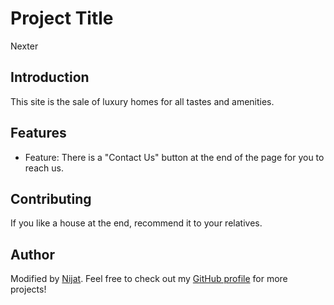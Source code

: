 # Project Title

Nexter

## Introduction

This site is the sale of luxury homes for all tastes and amenities.

## Features

- Feature: There is a "Contact Us" button at the end of the page for you to reach us.

## Contributing

If you like a house at the end, recommend it to your relatives.

## Author

Modified by [Nijat](https://www.linkedin.com/in/nijat-guliyev-1949a4294/). Feel free to check out my [GitHub profile](https://github.com/Nijat-Guliyev) for more projects!
